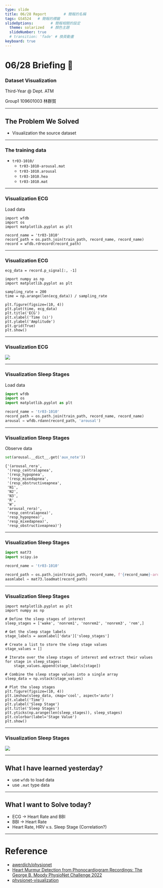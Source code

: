 ```yaml
---
type: slide
title: 06/28 Report        # 簡報的名稱
tags: GS4524   # 簡報的標籤
slideOptions:        # 簡報相關的設定
  theme: solarized   # 顏色主題
  slideNumber: true
  # transition: 'fade' # 換頁動畫
keyboard: true
---
```


# 06/28 Briefing 📝
### Dataset Visualization

Third-Year @ Dept. ATM

Group1 109601003 林群賀

---

## The Problem We Solved

- Visualization the source dataset

---

### The training data

- `tr03-1010/`
    - `tr03-1010-arousal.mat`
    - `tr03-1010.arousal`
    - `tr03-1010.hea`
    - `tr03-1010.mat`

---

### Visualization ECG

Load data

```python=
import wfdb
import os
import matplotlib.pyplot as plt

record_name = 'tr03-1010'
record_path = os.path.join(train_path, record_name, record_name)
record = wfdb.rdrecord(record_path)
```

---

### Visualization ECG

```python=
ecg_data = record.p_signal[:, -1]

import numpy as np
import matplotlib.pyplot as plt

sampling_rate = 200
time = np.arange(len(ecg_data)) / sampling_rate

plt.figure(figsize=(10, 4))
plt.plot(time, ecg_data)
plt.title('ECG')
plt.xlabel('Time (s)')
plt.ylabel('Amplitude')
plt.grid(True)
plt.show()
```

---

### Visualization ECG

![](https://hackmd.io/_uploads/r1j0JWFun.png)

---

### Visualization Sleep Stages

Load data

```python
import wfdb
import os
import matplotlib.pyplot as plt

record_name = 'tr03-1010'
record_path = os.path.join(train_path, record_name, record_name)
arousal = wfdb.rdann(record_path, 'arousal')
```

---

### Visualization Sleep Stages

Observe data

```py
set(arousal.__dict__.get('aux_note'))
```

```console=
{'(arousal_rera',
 '(resp_centralapnea',
 '(resp_hypopnea',
 '(resp_mixedapnea',
 '(resp_obstructiveapnea',
 'N1',
 'N2',
 'N3',
 'R',
 'W',
 'arousal_rera)',
 'resp_centralapnea)',
 'resp_hypopnea)',
 'resp_mixedapnea)',
 'resp_obstructiveapnea)'}
```


---

### Visualization Sleep Stages

```py
import mat73
import scipy.io

record_name = 'tr03-1010'

record_path = os.path.join(train_path, record_name, f'{record_name}-arousal.mat')
aasmlabel = mat73.loadmat(record_path)
```

---

### Visualization Sleep Stages

```python=
import matplotlib.pyplot as plt
import numpy as np

# Define the sleep stages of interest
sleep_stages = ['wake', 'nonrem1', 'nonrem2', 'nonrem3', 'rem',]

# Get the sleep stage labels
stage_labels = aasmlabel['data']['sleep_stages']

# Create a list to store the sleep stage values
stage_values = []

# Iterate over the sleep stages of interest and extract their values
for stage in sleep_stages:
    stage_values.append(stage_labels[stage])

# Combine the sleep stage values into a single array
sleep_data = np.vstack(stage_values)

# Plot the sleep stages
plt.figure(figsize=(10, 4))
plt.imshow(sleep_data, cmap='cool', aspect='auto')
plt.xlabel('Time')
plt.ylabel('Sleep Stage')
plt.title('Sleep Stages')
plt.yticks(np.arange(len(sleep_stages)), sleep_stages)
plt.colorbar(label='Stage Value')
plt.show()
```

---

### Visualization Sleep Stages

![](https://hackmd.io/_uploads/SJgnYbY_n.png)


---

## What I have learned yesterday?

- use `wfdb` to load data
- use `.mat` type data

---

## What I want to Solve today?

- ECG -> Heart Rate and BBI
- BBI -> Heart Rate
- Heart Rate, HRV v.s. Sleep Stage (Correlation?)

---

# Reference

- [awerdich/physionet](https://github.com/awerdich/physionet)
- [Heart Murmur Detection from Phonocardiogram Recordings: The George B. Moody PhysioNet Challenge 2022](https://moody-challenge.physionet.org/2022/)
- [physionet-visualization](https://www.kaggle.com/code/lchooo/physionet-visualization)